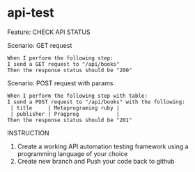 
# api-test
Feature: CHECK API STATUS

  Scenario: GET request
    
    When I perform the following step:
    I send a GET request to "/api/books" 
    Then the response status should be "200"
    
    
  Scenario: POST request with params
    
    When I perform the following step with table:
    I send a POST request to "/api/books" with the following:
     | title     | Metaprograming ruby |
     | publisher | Pragprog            |
    Then the response status should be "201"
    
    

INSTRUCTION
   1. Create a working API automation testing framework using a programming language of your choice
   2. Create new branch and Push your code back to github
    
